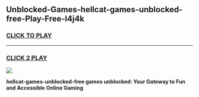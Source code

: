 
## Unblocked-Games-hellcat-games-unblocked-free-Play-Free-l4j4k
<h3>
<a href="https://premium76.site?title=hellcat-games-unblocked-free&ref=10A">CLICK TO PLAY</a></h3>
<hr>

<h3>
<a href="https://premium76.site?title=hellcat-games-unblocked-free&ref=10A">CLICK 2 PLAY</a>
  
</h3>

<a href="https://premium76.site?title=hellcat-games-unblocked-free&ref=10A"><img src="https://clearcache.store/games.png"></a>


**hellcat-games-unblocked-free games unblocked: Your Gateway to Fun and Accessible Online Gaming**
